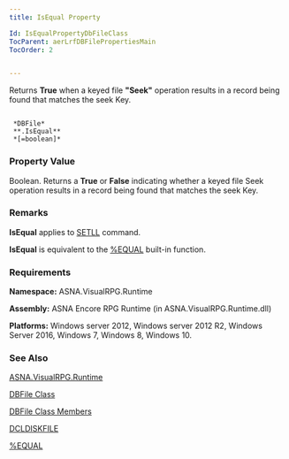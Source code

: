 ```yaml
---
title: IsEqual Property

Id: IsEqualPropertyDbFileClass
TocParent: aerLrfDBFilePropertiesMain
TocOrder: 2


---
```


Returns **True** when a keyed file **"Seek"** operation results in a record being found that matches the seek Key. 

```

 *DBFile* 
 **.IsEqual** 
 *[=boolean]*  
```

### Property Value
Boolean. Returns a **True** or **False** indicating whether a keyed file Seek operation results in a record being found that matches the seek Key. 

### Remarks
**IsEqual** applies to [SETLL](SETLL.html) command. 

**IsEqual** is equivalent to the [%EQUAL](EQUAL_Function.html) built-in function. 

### Requirements
**Namespace:** ASNA.VisualRPG.Runtime 

**Assembly:** ASNA Encore RPG Runtime (in ASNA.VisualRPG.Runtime.dll) 

**Platforms:** Windows server 2012, Windows server 2012 R2, Windows Server 2016, Windows 7, Windows 8, Windows 10. 

### See Also
[ASNA.VisualRPG.Runtime](ecrLrfRuntimeNamespace.html)

[DBFile Class](ecrLrfDBFileClass.html)

[DBFile Class Members](ecrLrfDBFileMembers.html)

[DCLDISKFILE](DCLDISKFILE.html)

[%EQUAL](EQUAL_Function.html) 

